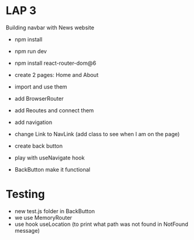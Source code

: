# LAP 3 

Building navbar with News website 

- npm install 
- npm run dev
- npm install react-router-dom@6
- create 2 pages: Home and About
- import and use them 

- add BrowserRouter
- add Reoutes and connect them 
- add navigation 
- change Link to NavLink (add class to see when I am on the page)
- create back button 
- play with useNavigate hook 
- BackButton make it functional 


# Testing 
- new test.js folder in BackButton 
- we use MemoryRouter 
- use hook useLocation (to print what path was not found in NotFound message)
